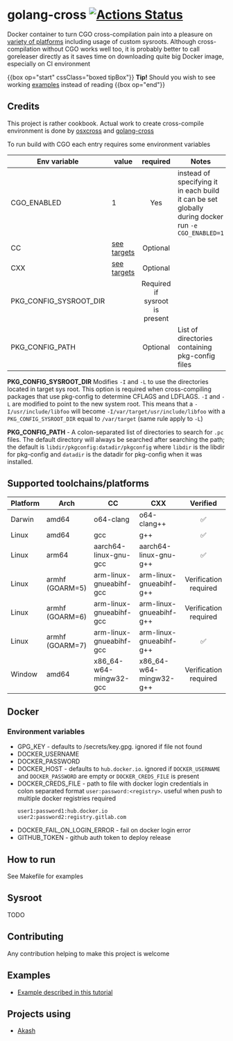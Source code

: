 # golang-cross [![Actions Status](https://github.com/troian/golang-cross/workflows/Docker%20Image%20CI/badge.svg)](https://github.com/troian/golang-cross/actions)

Docker container to turn CGO cross-compilation pain into a pleasure on [variety of platforms](#supported-toolchains/platforms) including usage of custom sysroots. 
Although cross-compilation without CGO works well too,
it is probably better to call goreleaser directly as it saves time on downloading quite big Docker image, especially on CI environment

{{box op="start" cssClass="boxed tipBox"}}
**Tip!**
Should you wish to see working [examples](#examples) instead of reading
{{box op="end"}}

## Credits
This project is rather cookbook. Actual work to create cross-compile environment is done by [osxcross](https://github.com/tpoechtrager/osxcross) and [golang-cross](https://github.com/gythialy/golang-cross)

To run build with CGO each entry requires some environment variables

Env variable | value | required | Notes
---|---|:---:|---
CGO_ENABLED|1|Yes|instead of specifying it in each build it can be set globally during docker run `-e CGO_ENABLED=1`
CC| [see targets](#supported-toolchains/platforms) | Optional |
CXX| [see targets](#supported-toolchains/platforms)| Optional |
PKG_CONFIG_SYSROOT_DIR| | Required if sysroot is present |
PKG_CONFIG_PATH| | Optional | List of directories containing pkg-config files

**PKG_CONFIG_SYSROOT_DIR** Modifies `-I`  and `-L` to use the directories located in target sys root.
This option is required when cross-compiling packages that use pkg-config to determine CFLAGS and LDFLAGS. 
`-I` and `-L` are modified to point to the new system root.
This means that a `-I/usr/include/libfoo` will become `-I/var/target/usr/include/libfoo`
with a `PKG_CONFIG_SYSROOT_DIR` equal to `/var/target` (same rule apply to `-L`)

**PKG_CONFIG_PATH** - A colon-separated list of directories to search for `.pc` files.
The default directory will always be searched after searching the path;
the default is `libdir/pkgconfig:datadir/pkgconfig` where `libdir` is the libdir
for pkg-config and `datadir` is the datadir for pkg-config when it was installed.

## Supported toolchains/platforms
Platform | Arch | CC | CXX | Verified
---|---|---|---|:---:|
Darwin|amd64|o64-clang|o64-clang++|✅
Linux|amd64|gcc|g++|✅
Linux|arm64|aarch64-linux-gnu-gcc|aarch64-linux-gnu-g++|✅
Linux|armhf (GOARM=5)|arm-linux-gnueabihf-gcc|arm-linux-gnueabihf-g++|Verification required
Linux|armhf (GOARM=6)|arm-linux-gnueabihf-gcc|arm-linux-gnueabihf-g++|Verification required
Linux|armhf (GOARM=7)|arm-linux-gnueabihf-gcc|arm-linux-gnueabihf-g++|✅
Window|amd64|x86_64-w64-mingw32-gcc|x86_64-w64-mingw32-g++|Verification required

## Docker
### Environment variables
- GPG_KEY - defaults to /secrets/key.gpg. ignored if file not found
- DOCKER_USERNAME
- DOCKER_PASSWORD
- DOCKER_HOST - defaults to `hub.docker.io`. ignored if `DOCKER_USERNAME` and `DOCKER_PASSWORD` are empty or `DOCKER_CREDS_FILE` is present
- DOCKER_CREDS_FILE - path to file with docker login credentials in colon separated format `user:password:<registry>`. useful when push to multiple docker registries required
    ```
    user1:password1:hub.docker.io
    user2:password2:registry.gitlab.com
    ```
- DOCKER_FAIL_ON_LOGIN_ERROR - fail on docker login error
- GITHUB_TOKEN - github auth token to deploy release

## How to run
See Makefile for examples 

## Sysroot
TODO

## Contributing
Any contribution helping to make this project is welcome

## Examples
 - [Example described in this tutorial](https://github.com/troian/golang-cross-example)

## Projects using
 - [Akash](https://github.com/ovrclk/akash)

